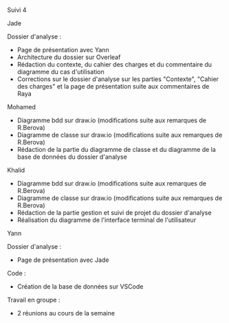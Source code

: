 Suivi 4

Jade

Dossier d'analyse : 
- Page de présentation avec Yann
- Architecture du dossier sur Overleaf
- Rédaction du contexte, du cahier des charges et du commentaire du diagramme du cas d'utilisation
- Corrections sur le dossier d'analyse sur les parties "Contexte", "Cahier des charges" et la page de présentation suite aux commentaires de Raya

Mohamed
- Diagramme bdd sur draw.io (modifications suite aux remarques de R.Berova)
- Diagramme de classe sur draw.io (modifications suite aux remarques de R.Berova)
- Rédaction de la partie du diagramme de classe et du diagramme de la base de données du dossier d'analyse
  
Khalid
- Diagramme bdd sur draw.io (modifications suite aux remarques de R.Berova)
- Diagramme de classe sur draw.io (modifications suite aux remarques de R.Berova)
- Rédaction de la partie gestion et suivi de projet du dossier d'analyse
- Réalisation du diagramme de l'interface terminal de l'utilisateur

Yann

Dossier d'analyse : 
- Page de présentation avec Jade

Code :
- Création de la base de données sur VSCode

Travail en groupe : 
- 2 réunions au cours de la semaine
